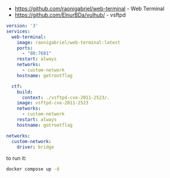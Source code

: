 - https://github.com/raonigabriel/web-terminal - Web Terminal
- https://github.com/ElnurBDa/vulhub/ - vsftpd

```yaml
version: '3'
services:
  web-terminal:
    image: raonigabriel/web-terminal:latest
    ports:
      - "80:7681"
    restart: always
    networks:
      - custom-network
    hostname: getrootflag

  ctf:
    build:
      context: ./vsftpd-cve-2011-2523/.
    image: vsftpd-cve-2011-2523
    networks:
      - custom-network
    restart: always
    hostname: gotrootflag

networks:
  custom-network:
    driver: bridge
```

to run it:
```bash
docker compose up -d
```
